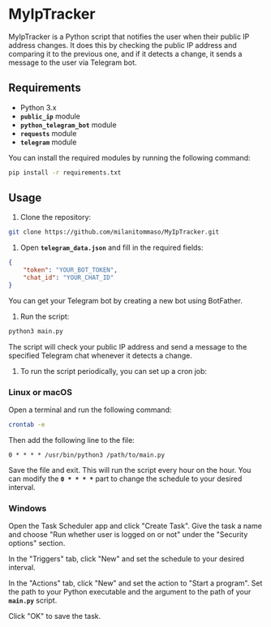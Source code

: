 # **MyIpTracker**

MyIpTracker is a Python script that notifies the user when their public IP address changes. It does this by checking the public IP address and comparing it to the previous one, and if it detects a change, it sends a message to the user via Telegram bot.

## **Requirements**

- Python 3.x
- **`public_ip`** module
- **`python_telegram_bot`** module
- **`requests`** module
- **`telegram`** module

You can install the required modules by running the following command:

```bash
pip install -r requirements.txt
```

## **Usage**

1. Clone the repository:

```bash
git clone https://github.com/milanitommaso/MyIpTracker.git
```

1. Open **`telegram_data.json`** and fill in the required fields:

```json
{
    "token": "YOUR_BOT_TOKEN",
    "chat_id": "YOUR_CHAT_ID"
}
```

You can get your Telegram bot by creating a new bot using BotFather.

1. Run the script:

```bash
python3 main.py
```

The script will check your public IP address and send a message to the specified Telegram chat whenever it detects a change.

1. To run the script periodically, you can set up a cron job:

### **Linux or macOS**

Open a terminal and run the following command:

```bash
crontab -e
```

Then add the following line to the file:

```
0 * * * * /usr/bin/python3 /path/to/main.py
```

Save the file and exit. This will run the script every hour on the hour. You can modify the **`0 * * * *`** part to change the schedule to your desired interval.

### **Windows**

Open the Task Scheduler app and click "Create Task". Give the task a name and choose "Run whether user is logged on or not" under the "Security options" section.

In the "Triggers" tab, click "New" and set the schedule to your desired interval.

In the "Actions" tab, click "New" and set the action to "Start a program". Set the path to your Python executable and the argument to the path of your **`main.py`** script.

Click "OK" to save the task.
